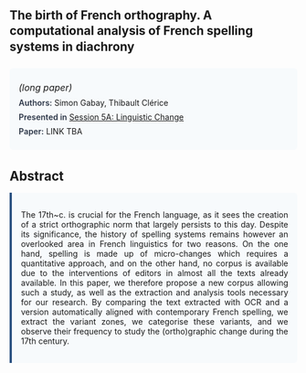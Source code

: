 
<style>    
    h2 {
        margin-top: 0;
        margin-bottom: 1.5rem;
        line-height: 1.3;
    }
    
    h3 {
        margin-top: 2rem;
        margin-bottom: 1rem;
        font-size: 1.4rem;
        font-weight:bold;
    }
    
    .metadata {
        background-color: #f7fafc;
        padding: 1rem;
        border-radius: 6px;
        margin-bottom: 2rem;
    }
    
    .metadata p {
        margin: 0.5rem 0;
    }
    
    .abstract {
        text-align: justify;
        padding: 1rem;
        background-color: #f7fafc;
        border-left: 4px solid #2c5282;
        border-radius: 0 6px 6px 0;
    }
    
    strong {
        color: #2d3748;
        font-weight: 600;
    }
</style>
<main role="main">
<h2>The birth of French orthography. A computational analysis of French spelling systems in diachrony</h2>

<section class="metadata">
<p style='font-size:1rem'><i>(long paper)</i></p>
<p><strong>Authors:</strong> Simon Gabay, Thibault Clérice</p>
<p><strong>Presented in</strong> <a href="/programme/#session5A">Session 5A: Linguistic Change</a></p>
<p><strong>Paper:</strong> LINK TBA</p>
</section>

<section>
<h3>Abstract</h3>
<div class="abstract">
<p>The 17th~c. is crucial for the French language, as it sees the creation of a strict orthographic norm that largely persists to this day. Despite its significance, the history of spelling systems remains however an overlooked area in French linguistics for two reasons. On the one hand, spelling is made up of micro-changes which requires a quantitative approach, and on the other hand, no corpus is available due to the interventions of editors in almost all the texts already available. In this paper, we therefore propose a new corpus allowing such a study, as well as the extraction and analysis tools necessary for our research. By comparing the text extracted with OCR and a version automatically aligned with contemporary French spelling, we extract the variant zones, we categorise these variants, and we observe their frequency to study the (ortho)graphic change during the 17th century.</p>
</div>
</section>
</main>